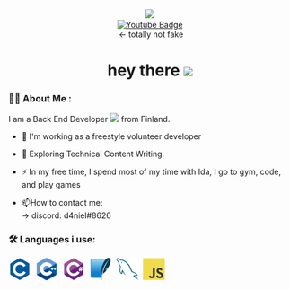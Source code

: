 <div id="header" align="center">
<img src="https://media2.giphy.com/media/qgQUggAC3Pfv687qPC/200.webp?cid=ecf05e47tgjtnaly5vzqpc538crh5mozcosfgnrfmv5r54tf&rid=200.webp&ct=g" width="100"/>
</div>
<div align="center">
 <a href="https://www.youtube.com/channel/UC-PdAQFjgvjWuDECglST_ww/featured">
    <img src="https://img.shields.io/badge/YouTube-red?style=for-the-badge&logo=youtube&logoColor=white" alt="Youtube Badge"/>
 </a>
 </div>
 <div align="center">
 <img src="https://gpvc.arturio.dev/github-profile-views-counter" alt=""/>
 <- totally not fake
  <h1>
  hey there
  <img src="https://media.giphy.com/media/hvRJCLFzcasrR4ia7z/giphy.gif" width="30px"/>
</h1>
    </div>
    
### :woman_technologist: About Me :
I am a Back End Developer <img src="https://media.giphy.com/media/WUlplcMpOCEmTGBtBW/giphy.gif" width="30"> from Finland.
- :telescope: I'm working as a freestyle volunteer developer

- :seedling: Exploring Technical Content Writing.

- :zap: In my free time, I spend most of my time with Ida, I go to gym, code, and play games

- :mailbox:How to contact me:  
-> discord: d4niel#8626

### :hammer_and_wrench: Languages i use:
<div>
  <img src="https://raw.githubusercontent.com/devicons/devicon/1119b9f84c0290e0f0b38982099a2bd027a48bf1/icons/c/c-plain.svg" title="c" alt="c" width="40" height="40"/>&nbsp;
  <img src="https://raw.githubusercontent.com/devicons/devicon/1119b9f84c0290e0f0b38982099a2bd027a48bf1/icons/cplusplus/cplusplus-original.svg" title="cpp" alt="cpp" width="40" height="40"/>&nbsp;
  <img src="https://raw.githubusercontent.com/devicons/devicon/1119b9f84c0290e0f0b38982099a2bd027a48bf1/icons/csharp/csharp-original.svg" title="csharp" alt="csharp" width="40" height="40"/>&nbsp;
   <img src="https://raw.githubusercontent.com/devicons/devicon/1119b9f84c0290e0f0b38982099a2bd027a48bf1/icons/sqlite/sqlite-original.svg" title="sqlite" alt="sqlite" width="40" height="40"/>&nbsp;
    <img src="https://raw.githubusercontent.com/devicons/devicon/1119b9f84c0290e0f0b38982099a2bd027a48bf1/icons/mysql/mysql-original.svg" title="mysql" alt="mysql" width="40" height="40"/>&nbsp;
     <img src="https://raw.githubusercontent.com/devicons/devicon/1119b9f84c0290e0f0b38982099a2bd027a48bf1/icons/javascript/javascript-original.svg" title="javascript" alt="javascript" width="40" height="40"/>&nbsp;
</div>
